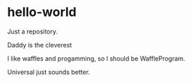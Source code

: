 # hello-world
Just a repository.

Daddy is the cleverest

I like waffles and progamming, so I should be WaffleProgram.

Universal just sounds better.
